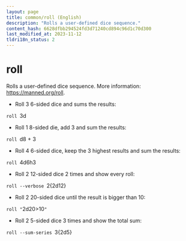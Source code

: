 ```yaml
---
layout: page
title: common/roll (English)
description: "Rolls a user-defined dice sequence."
content_hash: 6628dfbb294524fd3d71240cd894c96d1c70d300
last_modified_at: 2023-11-12
tldri18n_status: 2
---
```

# roll

Rolls a user-defined dice sequence.
More information: <https://manned.org/roll>.

- Roll 3 6-sided dice and sums the results:

`roll `<span class="tldr-var badge badge-pill bg-dark-lm bg-white-dm text-white-lm text-dark-dm font-weight-bold">3d</span>

- Roll 1 8-sided die, add 3 and sum the results:

`roll `<span class="tldr-var badge badge-pill bg-dark-lm bg-white-dm text-white-lm text-dark-dm font-weight-bold">d8 + 3</span>

- Roll 4 6-sided dice, keep the 3 highest results and sum the results:

`roll `<span class="tldr-var badge badge-pill bg-dark-lm bg-white-dm text-white-lm text-dark-dm font-weight-bold">4d6h3</span>

- Roll 2 12-sided dice 2 times and show every roll:

`roll --verbose `<span class="tldr-var badge badge-pill bg-dark-lm bg-white-dm text-white-lm text-dark-dm font-weight-bold">2{2d12}</span>

- Roll 2 20-sided dice until the result is bigger than 10:

`roll "`<span class="tldr-var badge badge-pill bg-dark-lm bg-white-dm text-white-lm text-dark-dm font-weight-bold">2d20>10</span>`"`

- Roll 2 5-sided dice 3 times and show the total sum:

`roll --sum-series `<span class="tldr-var badge badge-pill bg-dark-lm bg-white-dm text-white-lm text-dark-dm font-weight-bold">3{2d5}</span>
